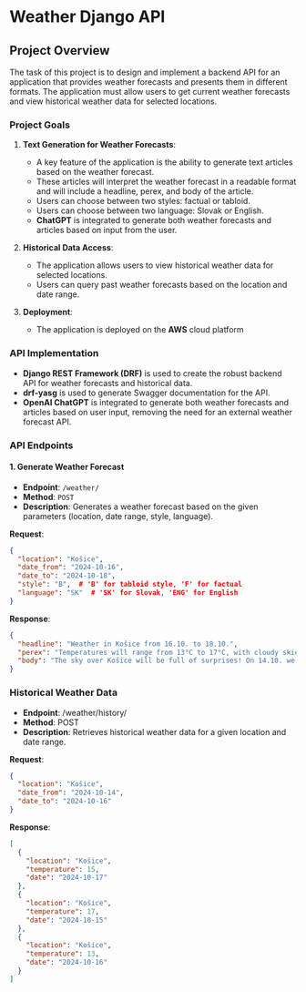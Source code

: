 # Weather Django API

## Project Overview

The task of this project is to design and implement a backend API for an application that provides weather forecasts and presents them in different formats. The application must allow users to get current weather forecasts and view historical weather data for selected locations.

### Project Goals

1. **Text Generation for Weather Forecasts**:
   - A key feature of the application is the ability to generate text articles based on the weather forecast.
   - These articles will interpret the weather forecast in a readable format and will include a headline, perex, and body of the article.
   - Users can choose between two styles: factual or tabloid.
   - Users can choose between two language: Slovak or English.
   - **ChatGPT** is integrated to generate both weather forecasts and articles based on input from the user.

2. **Historical Data Access**:
   - The application allows users to view historical weather data for selected locations.
   - Users can query past weather forecasts based on the location and date range.

3. **Deployment**:
   - The application is deployed on the **AWS** cloud platform

### API Implementation

- **Django REST Framework (DRF)** is used to create the robust backend API for weather forecasts and historical data.
- **drf-yasg** is used to generate Swagger documentation for the API.
- **OpenAI ChatGPT** is integrated to generate both weather forecasts and articles based on user input, removing the need for an external weather forecast API.

### API Endpoints

#### 1. Generate Weather Forecast
- **Endpoint**: `/weather/`
- **Method**: `POST`
- **Description**: Generates a weather forecast based on the given parameters (location, date range, style, language).



**Request**:
```json
{
  "location": "Košice",
  "date_from": "2024-10-16",
  "date_to": "2024-10-18",
  "style": "B",  # 'B' for tabloid style, 'F' for factual
  "language": "SK"  # 'SK' for Slovak, 'ENG' for English
}
```

**Response**:
```json
{
  "headline": "Weather in Košice from 16.10. to 18.10.",
  "perex": "Temperatures will range from 13°C to 17°C, with cloudy skies and possible rain.",
  "body": "The sky over Košice will be full of surprises! On 14.10. we expect 15°C, then 17°C on 15.10., and finally 13°C on 16.10. With clouds and a chance of rain, don't forget your umbrella!"
}
```
### Historical Weather Data

- **Endpoint**: /weather/history/
- **Method**: POST
- **Description**: Retrieves historical weather data for a given location and date range.

**Request**:
```json
{
  "location": "Košice",
  "date_from": "2024-10-14",
  "date_to": "2024-10-16"
}
```

**Response**:
```json
[
  {
    "location": "Košice",
    "temperature": 15,
    "date": "2024-10-17"
  },
  {
    "location": "Košice",
    "temperature": 17,
    "date": "2024-10-15"
  },
  {
    "location": "Košice",
    "temperature": 13,
    "date": "2024-10-16"
  }
]
```